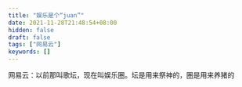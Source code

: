 ```yaml
---
title: "娱乐是个“juan”"
date: 2021-11-28T21:48:54+08:00
hidden: false
draft: false
tags: ["网易云"]
keywords: []
---
```


​		网易云：以前那叫歌坛，现在叫娱乐圈。坛是用来祭神的，圈是用来养猪的











